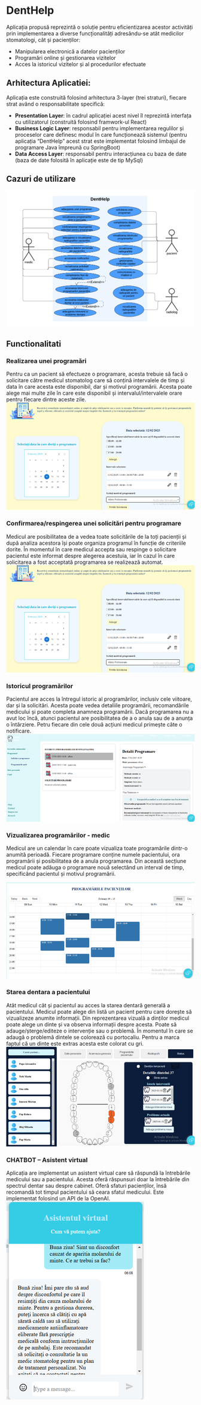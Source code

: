 # DentHelp
Aplicația propusă reprezintă o soluție pentru eficientizarea acestor activități prin implementarea a diverse funcționalități adresându-se atât medicilor stomatologi, cât și pacienților:
  - Manipularea electronică a datelor pacienților
  - Programări online și gestionarea vizitelor
  - Acces la istoricul vizitelor și al procedurilor efectuate

## Arhitectura Aplicatiei:
Aplicația este construită folosind arhitectura 3-layer (trei straturi), fiecare strat având o responsabilitate specifică:
  - **Presentation Layer**: în cadrul aplicației acest nivel îl reprezintă interfața cu utilizatorul (construită folosind framwork-ul React)
  - **Business Logic Layer**: responsabil pentru implementarea regulilor și proceselor care definesc modul în care funcționează sistemul (pentru aplicația “DentHelp” acest strat este implementat folosind limbajul 
 de programare Java împreună cu SpringBoot)
  - **Data Access Layer**: responsabil pentru interacțiunea cu baza de date (baza de date folosită în aplicație este de tip MySql)

## Cazuri de utilizare ## 
![diagrama uc](doc/use_case.png)

## Functionalitati
  ### Realizarea unei programări
  Pentru ca un pacient să efectueze o programare, acesta trebuie să facă o solicitare către medicul stomatolog care să conțină intervalele de timp și data în care acesta este disponibil, dar și motivul programării.
Acesta poate alege mai multe zile în care este disponibil și intervalul/intervalele orare pentru fiecare dintre aceste zile.
![makeApp](doc/makeApp.png)

  ### Confirmarea/respingerea unei solicitări pentru programare
Medicul are posibilitatea de a vedea toate solicitările de la toți pacienții și după analiza acestora își poate organiza programul în funcție de criteriile dorite. În momentul în care medicul accepta sau respinge o solicitare pacientul este informat despre alegerea acestuia, iar în cazul în care solicitarea a fost acceptată programarea se realizează automat.
  ![confirm](doc/makeApp.png)

  ### Istoricul programărilor

  Pacientul are acces la întregul istoric al programărilor, inclusiv cele viitoare, dar și la solicitări.  Acesta poate vedea detaliile programării, recomandările medicului și poate completa anamneza programării.   Dacă programarea nu a avut loc încă, atunci pacientul are posibilitatea de a o anula sau de a anunța o întârziere. Petru fiecare din cele două acțiuni medicul primește câte o notificare.
  ![appHistory](doc/appHistory.png)

  ### Vizualizarea programărilor - medic
  Medicul are un calendar în care poate vizualiza toate programările dintr-o anumită perioadă. Fiecare programare conține numele pacientului, ora programării și posibilitatea de a anula programarea. 
  Din această secțiune medicul poate adăuga o programare nouă selectând un interval de timp, specificând pacientul și motivul programării.

  ![appMed](doc/appMed.png)

  ### Starea dentara a pacientului
  Atât medicul cât și pacientul au acces la starea dentară generală a pacientului.
  Medicul poate alege din listă un pacient pentru care dorește să vizualizeze anumite informații. Din reprezentarea vizuală a dinților medicul poate alege un dinte și va observa informații despre acesta. Poate să   adauge/șterge/editeze o intervenție sau o problemă. În momentul în care se adaugă o problemă dintele se colorează cu portocaliu. Pentru a marca faptul că un dinte este extras acesta este colorat cu gri.
  ![status](doc/status.png)

  ### CHATBOT – Asistent virtual
  Aplicația are implementat un asistent virtual care să răspundă la întrebările medicului sau a pacientului.  Acesta oferă răspunsuri doar la întrebările din spectrul dentar sau despre cabinet. Oferă sfaturi        pacienților, însă recomandă tot timpul pacientului să ceara sfatul medicului.
  Este implementat folosind un API de la OpenAI.
  ![chatbot](doc/chatbot.png)
